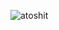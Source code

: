 <p align="left"> <img src="https://komarev.com/ghpvc/?username=atoshit&color=d33e3d" alt="atoshit" /> </p>
